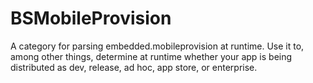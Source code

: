 BSMobileProvision
=================

A category for parsing embedded.mobileprovision at runtime. Use it to, among other things, determine at runtime whether your app is being distributed as dev, release, ad hoc, app store, or enterprise.
